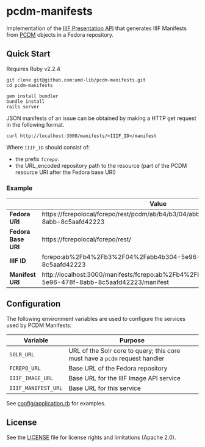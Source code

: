 # pcdm-manifests

Implementation of the [IIIF Presentation API](http://iiif.io/api/presentation/2.1/)
that generates IIIF Manifests from [PCDM](https://pcdm.org/) objects in a Fedora 
repository.

## Quick Start

Requires Ruby v2.2.4

```
git clone git@github.com:umd-lib/pcdm-manifests.git
cd pcdm-manifests

gem install bundler
bundle install
rails server
```

JSON manifests of an issue can be obtained by making a HTTP get request in the following format.

```
curl http://localhost:3000/manifests/<IIIF_ID>/manifest
```

Where `IIIF_ID` should consist of:

* the prefix `fcrepo:`
* the URL_encoded repository path to the resource (part of the PCDM resource URI after the Fedora base URI)

### Example

|                   |Value|
|-------------------|-----|
|**Fedora URI**     |https://fcrepolocal/fcrepo/rest/pcdm/ab/b4/b3/04/abb4b304-5e96-478f-8abb-8c5aafd42223|
|**Fedora Base URI**|https://fcrepolocal/fcrepo/rest/|
|**IIIF ID**        |fcrepo:ab%2Fb4%2Fb3%2F04%2Fabb4b304-5e96-478f-8abb-8c5aafd42223|
|**Manifest URI**   |http://localhost:3000/manifests/fcrepo:ab%2Fb4%2Fb3%2F04%2Fabb4b304-5e96-478f-8abb-8c5aafd42223/manifest|

## Configuration

The following environment variables are used to configure the services
used by PCDM Manifests:

|Variable           |Purpose|
|-------------------|-------|
|`SOLR_URL`         |URL of the Solr core to query; this core must have a `pcdm` request handler|
|`FCREPO_URL`       |Base URL of the Fedora repository|
|`IIIF_IMAGE_URL`   |Base URL for the IIIF Image API service|
|`IIIF_MANIFEST_URL`|Base URL for this service|

See [config/application.rb](config/application.rb) for examples.

## License

See the [LICENSE](LICENSE.md) file for license rights and limitations (Apache 2.0).

